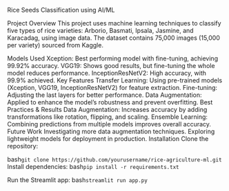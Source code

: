 Rice Seeds Classification using AI/ML

Project Overview
This project uses machine learning techniques to classify five types of rice varieties: Arborio, Basmati, Ipsala, Jasmine, and Karacadag, using image data. The dataset contains 75,000 images (15,000 per variety) sourced from Kaggle.

Models Used
Xception: Best performing model with fine-tuning, achieving 99.92% accuracy.
VGG19: Shows good results, but fine-tuning the whole model reduces performance.
InceptionResNetV2: High accuracy, with 99.9% achieved.
Key Features
Transfer Learning: Using pre-trained models (Xception, VGG19, InceptionResNetV2) for feature extraction.
Fine-tuning: Adjusting the last layers for better performance.
Data Augmentation: Applied to enhance the model’s robustness and prevent overfitting.
Best Practices & Results
Data Augmentation: Increases accuracy by adding transformations like rotation, flipping, and scaling.
Ensemble Learning: Combining predictions from multiple models improves overall accuracy.
Future Work
Investigating more data augmentation techniques.
Exploring lightweight models for deployment in production.
Installation
Clone the repository:

bash``
git clone https://github.com/yourusername/rice-agriculture-ml.git
``
Install dependencies:
bash``
pip install -r requirements.txt
``

Run the Streamlit app:
bash``
streamlit run app.py
``
